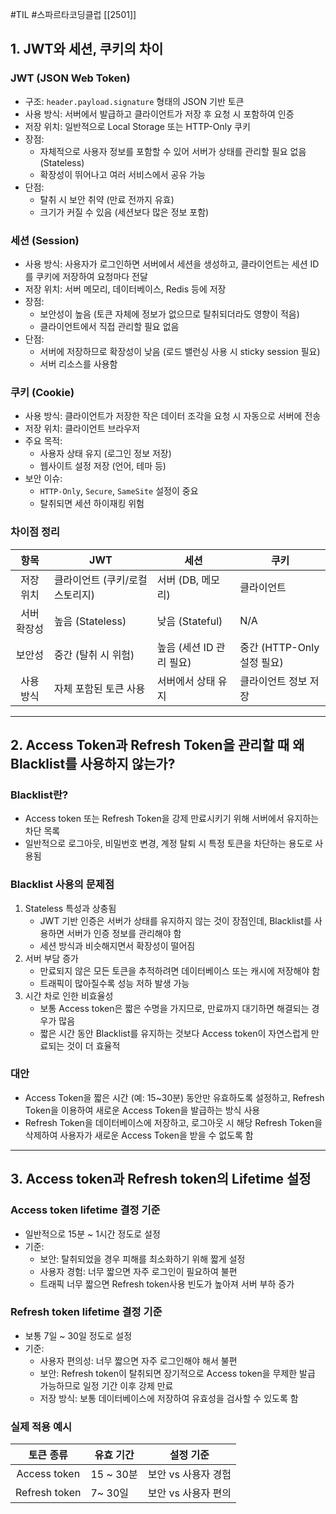 #TIL #스파르타코딩클럽 [[2501]]

## 1. JWT와 세션, 쿠키의 차이
### JWT (JSON Web Token)
- 구조: `header.payload.signature` 형태의 JSON 기반 토큰
- 사용 방식: 서버에서 발급하고 클라이언트가 저장 후 요청 시 포함하여 인증
- 저장 위치: 일반적으로 Local Storage 또는 HTTP-Only 쿠키
- 장점:
	- 자체적으로 사용자 정보를 포함할 수 있어 서버가 상태를 관리할 필요 없음 (Stateless)
	- 확장성이 뛰어나고 여러 서비스에서 공유 가능
- 단점:
	- 탈취 시 보안 취약 (만료 전까지 유효)
	- 크기가 커질 수 있음 (세션보다 많은 정보 포함)


### 세션 (Session)
- 사용 방식: 사용자가 로그인하면 서버에서 세션을 생성하고, 클라이언트는 세션 ID를 쿠키에 저장하여 요청마다 전달
- 저장 위치: 서버 메모리, 데이터베이스, Redis 등에 저장
- 장점:
	- 보안성이 높음 (토큰 자체에 정보가 없으므로 탈취되더라도 영향이 적음)
	- 클라이언트에서 직접 관리할 필요 없음
- 단점:
	- 서버에 저장하므로 확장성이 낮음 (로드 밸런싱 사용 시 sticky session 필요)
	- 서버 리소스를 사용함


### 쿠키 (Cookie)
- 사용 방식: 클라이언트가 저장한 작은 데이터 조각을 요청 시 자동으로 서버에 전송
- 저장 위치: 클라이언트 브라우저
- 주요 목적:
	- 사용자 상태 유지 (로그인 정보 저장)
	- 웹사이트 설정 저장 (언어, 테마 등)
- 보안 이슈:
	- `HTTP-Only`, `Secure`, `SameSite` 설정이 중요
	- 탈취되면 세션 하이재킹 위험


### 차이점 정리
|   항목   | JWT                | 세션               | 쿠키                   |
| :----: | ------------------ | ---------------- | -------------------- |
| 저장 위치  | 클라이언트 (쿠키/로컬 스토리지) | 서버 (DB, 메모리)     | 클라이언트                |
| 서버 확장성 | 높음 (Stateless)     | 낮음 (Stateful)    | N/A                  |
|  보안성   | 중간 (탈취 시 위험)       | 높음 (세션 ID 관리 필요) | 중간 (HTTP-Only 설정 필요) |
| 사용 방식  | 자체 포함된 토큰 사용       | 서버에서 상태 유지       | 클라이언트 정보 저장          |

--- 
## 2. Access Token과 Refresh Token을 관리할 때 왜 Blacklist를 사용하지 않는가?
### Blacklist란?
- Access token 또는 Refresh Token을 강제 만료시키기 위해 서버에서 유지하는 차단 목록
- 일반적으로 로그아웃, 비밀번호 변경, 계정 탈퇴 시 특정 토큰을 차단하는 용도로 사용됨


### Blacklist 사용의 문제점
1. Stateless 특성과 상충됨
	- JWT 기반 인증은 서버가 상태를 유지하지 않는 것이 장점인데, Blacklist를 사용하면 서버가 인증 정보를 관리해야 함
	- 세션 방식과 비슷해지면서 확장성이 떨어짐
2. 서버 부담 증가
	- 만료되지 않은 모든 토큰을 추적하려면 데이터베이스 또는 캐시에 저장해야 함
	- 트래픽이 많아질수록 성능 저하 발생 가능
3. 시간 차로 인한 비효율성
	- 보통 Access token은 짧은 수명을 가지므로, 만료까지 대기하면 해결되는 경우가 많음
	- 짧은 시간 동안 Blacklist를 유지하는 것보다 Access token이 자연스럽게 만료되는 것이 더 효율적


### 대안
- Access Token을 짧은 시간 (예: 15~30분) 동안만 유효하도록 설정하고, Refresh Token을 이용하여 새로운 Access Token을 발급하는 방식 사용
- Refresh Token을 데이터베이스에 저장하고, 로그아웃 시 해당 Refresh Token을 삭제하여 사용자가 새로운 Access Token을 받을 수 없도록 함

---
## 3. Access token과 Refresh token의 Lifetime 설정
### Access token lifetime 결정 기준
- 일반적으로 15분 ~ 1시간 정도로 설정
- 기준:
	- 보안: 탈취되었을 경우 피해를 최소화하기 위해 짧게 설정
	- 사용자 경험: 너무 짧으면 자주 로그인이 필요하여 불편
	- 트래픽 너무 짧으면 Refresh token사용 빈도가 높아져 서버 부하 증가


### Refresh token lifetime 결정 기준
- 보통 7일 ~ 30일 정도로 설정
- 기준:
	- 사용자 편의성: 너무 짧으면 자주 로그인해야 해서 불편
	- 보안: Refresh token이 탈취되면 장기적으로 Access token을 무제한 발급 가능하므로 일정 기간 이후 강제 만료
	- 저장 방식: 보통 데이터베이스에 저장하여 유효성을 검사할 수 있도록 함


### 실제 적용 예시
|     토큰 종류     | 유효 기간    | 설정 기준        |
| :-----------: | -------- | ------------ |
| Access token  | 15 ~ 30분 | 보안 vs 사용자 경험 |
| Refresh token | 7~ 30일   | 보안 vs 사용자 편의 |

